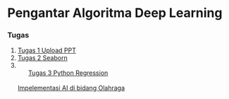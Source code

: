 # Pengantar Algoritma Deep Learning

<h3>Tugas</h3>
<ol>
      <li><a href="https://github.com/pahmideri/Pengantar-Algoritma-Deep-Learning/blob/master/Tugas1_Pahmi%20Deri%20Sutrisno_55415292_4IA11.pptx">Tugas 1 Upload PPT</a></li>
      <li><a href="https://nbviewer.jupyter.org/github/pahmideri/Pengantar-Algoritma-Deep-Learning/blob/master/SeabornAltair-Pahmi.ipynb">Tugas 2 Seaborn</a></li>
     <li><ul> <a href="https://nbviewer.jupyter.org/github/pahmideri/Pengantar-Algoritma-Deep-Learning/blob/master/Tugas%203/Tugas3_PythonRegression.ipynb">Tugas 3 Python Regression</a> </ul></br><a href="https://github.com/pahmideri/Pengantar-Algoritma-Deep-Learning/blob/master/Tugas%203/Implementasi_AI_di_Bidang_Olahraga.ppt">Impelementasi AI di bidang Olahraga</a> </li>
     
  </ol>
